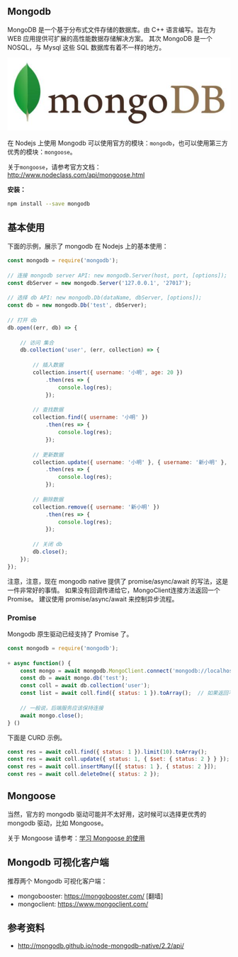 
## Mongodb
MongoDB 是一个基于分布式文件存储的数据库。由 C++ 语言编写。旨在为 WEB 应用提供可扩展的高性能数据存储解决方案。
其次 MongoDB 是一个 NOSQL，与 Mysql 这些 SQL 数据库有着不一样的地方。

![](../../resource/mongodb.jpg)

在 Nodejs 上使用 Mongodb 可以使用官方的模块：`mongodb`，也可以使用第三方优秀的模块：`mongoose`。

关于`mongoose`，请参考官方文档：http://www.nodeclass.com/api/mongoose.html

**安装：**

```bash
npm install --save mongodb
```

## 基本使用
下面的示例，展示了 mongodb 在 Nodejs 上的基本使用：

```js
const mongodb = require('mongodb');

// 连接 mongodb server API: new mongodb.Server(host, port, [options]);
const dbServer = new mongodb.Server('127.0.0.1', '27017');

// 选择 db API: new mongodb.Db(dataName, dbServer, [options]);
const db = new mongodb.Db('test', dbServer);

// 打开 db
db.open((err, db) => {

    // 访问 集合
    db.collection('user', (err, collection) => {

        // 插入数据
        collection.insert({ username: '小明', age: 20 })
            .then(res => {
                console.log(res);
            });

        // 查找数据
        collection.find({ username: '小明' })
            .then(res => {
                console.log(res);
            });

        // 更新数据
        collection.update({ username: '小明' }, { username: '新小明' }, { upsert: true })
            .then(res => {
                console.log(res);
            });

        // 删除数据
        collection.remove({ username: '新小明' })
            .then(res => {
                console.log(res);
            });

        // 关闭 db
        db.close();
    });
});
```

注意，注意，现在 mongodb native 提供了 promise/async/await 的写法，这是一件非常好的事情。
如果没有回调传递给它，MongoClient连接方法返回一个Promise。
建议使用 promise/async/await 来控制异步流程。

### Promise
Mongodb 原生驱动已经支持了 Promise 了。

```js
const mongodb = require('mongodb');

+ async function() {
    const mongo = await mongodb.MongoClient.connect('mongodb://localhost:27017');
    const db = await mongo.db('test');
    const coll = await db.collection('user');
    const list = await coll.find({ status: 1 }).toArray();  // 如果返回不只一个元素，则需要 toArray。

    // 一般说，后端服务应该保持连接
    await mongo.close();
} ()
```

下面是 CURD 示例。

```js
const res = await coll.find({ status: 1 }).limit(10).toArray();
const res = await coll.update({ status: 1, { $set: { status: 2 } } });
const res = await coll.insertMany([{ status: 1 }, { status: 2 }]);
const res = await coll.deleteOne({ status: 2 });
```

## Mongoose
当然，官方的 mongodb 驱动可能并不太好用，这时候可以选择更优秀的 mongodb 驱动，比如 Mongoose。

关于 Mongoose 请参考：[学习 Mongoose 的使用](http://me.lizhooh.com/2017/04/08/MongoDB/%E5%AD%A6%E4%B9%A0%20Mongoose%20%E7%9A%84%E4%BD%BF%E7%94%A8/)

## Mongodb 可视化客户端

推荐两个 Mongodb 可视化客户端：
- mongobooster:  https://mongobooster.com/ [翻墙]
- mongoclient:  https://www.mongoclient.com/


## 参考资料
- http://mongodb.github.io/node-mongodb-native/2.2/api/
